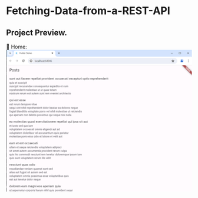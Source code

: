# Fetching-Data-from-a-REST-API

Project Preview.
---------------------------------------------------------------------
:pushpin: Home:
![Home page](https://github.com/aatushar/Fetching-Data-from-a-REST-API/blob/main/fetching_data_from_a_rest_api/Capture.PNG)

